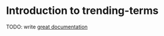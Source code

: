 # Introduction to trending-terms

TODO: write [great documentation](http://jacobian.org/writing/great-documentation/what-to-write/)
